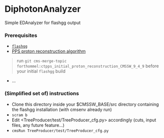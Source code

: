 # DiphotonAnalyzer

Simple EDAnalyzer for flashgg output

### Prerequisites
- [`flashgg`](https://github.com/cms-analysis/flashgg)
- [PPS proton reconstruction algorithm](https://github.com/CTPPS/cmssw/tree/ctpps_initial_proton_reconstruction_CMSSW_9_4_11)
> run `git cms-merge-topic forthommel:ctpps_initial_proton_reconstruction_CMSSW_9_4_9` before your initial `flashgg` build
- ...

### (Simplified set of) instructions
- Clone this directory inside your $CMSSW_BASE/src directory containing the flashgg installation (with cmsenv already run)
- `scram b`
- Edit <TreeProducer/test/TreeProducer_cfg.py> accordingly (cuts, input files, any future feature...)
- `cmsRun TreeProducer/test/TreeProducer_cfg.py`
